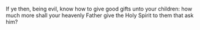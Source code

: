 If ye then, being evil, know how to give good gifts unto your children: how much more shall your heavenly Father give the Holy Spirit to them that ask him?
